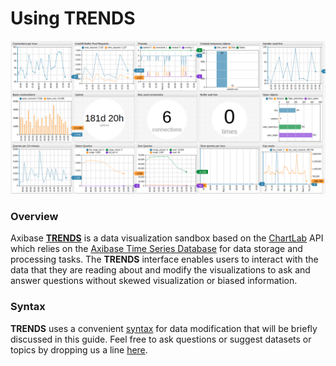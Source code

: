 # Using TRENDS

![](images/portal.png)

### Overview

Axibase [**TRENDS**](https://trends.axibase.com/) is a data visualization sandbox based on the [ChartLab](https://apps.axibase.com/) API which relies on the [Axibase Time Series Database](https://axibase.com) for data storage and processing tasks. The **TRENDS** interface enables users to interact with the data that they are reading about and modify the visualizations to ask and answer questions without skewed visualization or biased information.

### Syntax

**TRENDS** uses a convenient [syntax](https://axibase.com/products/axibase-time-series-database/visualization/widgets/) for data modification that will be briefly discussed in this guide. Feel free to ask questions or suggest datasets or topics by dropping us a line [here](mailto:hello@axibase.com).

